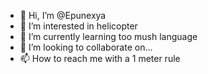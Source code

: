 - 👋 Hi, I’m @Epunexya
- 👀 I’m interested in helicopter
- 🌱 I’m currently learning too mush language
- 💞️ I’m looking to collaborate on...
- 📫 How to reach me with a 1 meter rule
<!---
Epunexya/Epunexya is a ✨ special ✨ repository because its `README.md` (this file) appears on your GitHub profile.
You can click the Preview link to take a look at your changes.
--->
